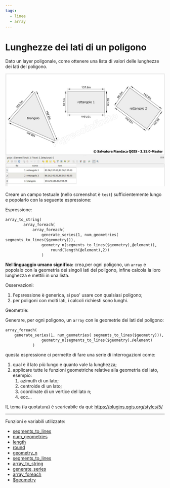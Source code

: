 ```yaml
---
tags:
  - linee
  - array
---
```


# Lunghezze dei lati di un poligono

Dato un layer poligonale, come ottenere una lista di valori delle lunghezze dei lati del poligono.

[![](../img/esempi/lunghezza_lati_poligono/img_01.png)](../img/esempi/lunghezza_lati_poligono/img_01.png)

Creare un campo testuale (nello screenshot è `test`) sufficientemente lungo e popolarlo con la seguente espressione:

Espressione:

```
array_to_string(
        array_foreach(
            array_foreach(
                generate_series(1, num_geometries( segments_to_lines($geometry))),
                geometry_n(segments_to_lines($geometry),@element)), 
                    round(length(@element),2))
                ) 
```

**Nel linguaggio umano significa:** crea,per ogni poligono, un `array` e popolalo con la geometria dei singoli lati del poligono, infine calcola la loro lunghezza e mettili in una lista.

Osservazioni:

1. l'epsressione è generica, si puo' usare con qualsiasi poligono;
2. per poligoni con molti lati, i calcoli richiesti sono lunghi.

Geometrie:

Generare, per ogni poligono, un `array` con le geometrie dei lati del poligono:

```
array_foreach(
    generate_series(1, num_geometries( segments_to_lines($geometry))),
                geometry_n(segments_to_lines($geometry),@element)
            )
```

questa espressione ci permette di fare una serie di interrogazioni come:

1. qual è il lato più lungo e quanto vale la lunghezza;
2. applicare tutte le funzioni geometriche relative alla geometria del lato, esempio:
   1. azimuth di un lato;
   2. centroide di un lato;
   3. coordinate di un vertice del lato n;
   4. ecc...

IL tema (la quotatura) è scaricabile da qui: <https://plugins.qgis.org/styles/5/>

---

Funzioni e variabili utilizzate:

* [segments_to_lines](../gr_funzioni/geometria/geometria_unico.md#make_rectangle_3points)
* [num_geometries](../gr_funzioni/geometria/geometria_unico.md#num_geometries)
* [length](../gr_funzioni/geometria/geometria_unico.md#length_1)
* [round](../gr_funzioni/matematica/matematica_unico.md#round)
* [geometry_n](../gr_funzioni/geometria/geometria_unico.md#geometry_n)
* [segments_to_lines](../gr_funzioni/geometria/geometria_unico.md#segments_to_lines)
* [array_to_string](../gr_funzioni/array/array_unico.md#array_to_string)
* [generate_series](../gr_funzioni/array/array_unico.md#generate_series)
* [array_foreach](../gr_funzioni/array/array_unico.md#array_foreach)
* [\$geometry](../gr_funzioni/geometria/geometria_unico.md#geometry)